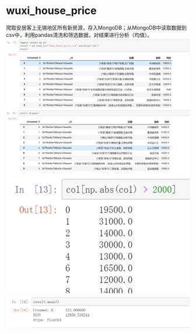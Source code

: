 # wuxi_house_price
爬取安居客上无锡地区所有新房源，存入MongoDB；从MongoDB中读取数据到csv中，利用pandas清洗和筛选数据，对结果进行分析（均值）。
![分析过程1](https://github.com/brandonchow1997/wuxi_house_price/blob/master/1.png)
![分析过程2](https://github.com/brandonchow1997/wuxi_house_price/blob/master/2.png)
![分析过程3](https://github.com/brandonchow1997/wuxi_house_price/blob/master/3.png)
![分析过程4](https://github.com/brandonchow1997/wuxi_house_price/blob/master/4.png)
